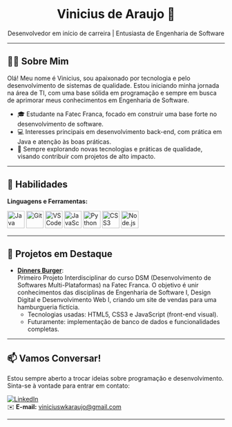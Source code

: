 <h1 align="center">Vinicius de Araujo 👋</h1>

<p align="center">
Desenvolvedor em início de carreira | Entusiasta de Engenharia de Software
</p>

---

## 👨‍💻 Sobre Mim

Olá! Meu nome é Vinicius, sou apaixonado por tecnologia e pelo desenvolvimento de sistemas de qualidade. Estou iniciando minha jornada na área de TI, com uma base sólida em programação e sempre em busca de aprimorar meus conhecimentos em Engenharia de Software.

- 🎓 Estudante na Fatec Franca, focado em construir uma base forte no desenvolvimento de software.
- 💻 Interesses principais em desenvolvimento back-end, com prática em Java e atenção às boas práticas.
- 🚀 Sempre explorando novas tecnologias e práticas de qualidade, visando contribuir com projetos de alto impacto.

---

## 🚀 Habilidades

**Linguagens e Ferramentas:**  
<p align="left">
  <img src="https://cdn.jsdelivr.net/gh/devicons/devicon/icons/java/java-original.svg" alt="Java" width="40" height="40"/>
  <img src="https://cdn.jsdelivr.net/gh/devicons/devicon/icons/git/git-original.svg" alt="Git" width="40" height="40"/>
  <img src="https://cdn.jsdelivr.net/gh/devicons/devicon/icons/vscode/vscode-original.svg" alt="VS Code" width="40" height="40"/>
  <img src="https://cdn.jsdelivr.net/gh/devicons/devicon/icons/javascript/javascript-original.svg" alt="JavaScript" width="40" height="40"/>
  <img src="https://cdn.jsdelivr.net/gh/devicons/devicon/icons/python/python-original.svg" alt="Python" width="40" height="40"/>
  <img src="https://cdn.jsdelivr.net/gh/devicons/devicon/icons/css3/css3-original.svg" alt="CSS3" width="40" height="40"/>
  <img src="https://cdn.jsdelivr.net/gh/devicons/devicon/icons/nodejs/nodejs-original.svg" alt="Node.js" width="40" height="40"/>
</p>

---

## 📌 Projetos em Destaque

- [**Dinners Burger**](https://github.com/Viniciussinc/Pi_1_Semestre):  
  Primeiro Projeto Interdisciplinar do curso DSM (Desenvolvimento de Softwares Multi-Plataformas) na Fatec Franca. O objetivo é unir conhecimentos das disciplinas de Engenharia de Software I, Design Digital e Desenvolvimento Web I, criando um site de vendas para uma hamburgueria fictícia.  
  - Tecnologias usadas: HTML5, CSS3 e JavaScript (front-end visual).  
  - Futuramente: implementação de banco de dados e funcionalidades completas.

---

## 📫 Vamos Conversar!

Estou sempre aberto a trocar ideias sobre programação e desenvolvimento. Sinta-se à vontade para entrar em contato:

[![LinkedIn](https://img.shields.io/badge/-LinkedIn-blue?style=flat&logo=linkedin)](https://www.linkedin.com/in/vinícius-araújo-063840275/)  
✉️ **E-mail:** viniciuswkaraujo@gmail.com

---
